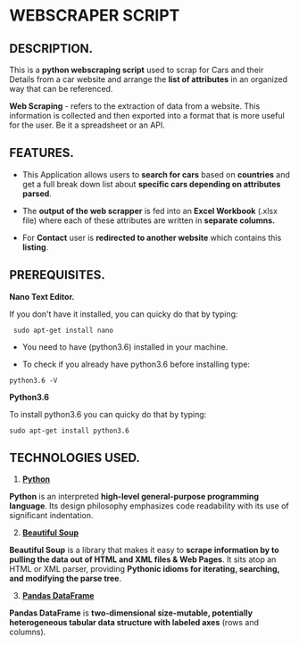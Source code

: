 # WEBSCRAPER SCRIPT

## DESCRIPTION.

This is a **python webscraping script** used to scrap for Cars and their Details from a car website and arrange the **list of attributes** in an organized way that can be referenced.  

**Web Scraping** - refers to the extraction of data from a website. This information is collected and then exported into a format that is more useful for the user. Be it a spreadsheet or an API.

## FEATURES.

- This Application allows users to **search for cars** based on **countries** and get a full break down list about **specific cars depending on attributes parsed**. 

- The **output of the web scrapper** is fed into an **Excel Workbook** (.xlsx file) where each
of these attributes are written in **separate columns.**

- For **Contact** user is **redirected to another website** which contains this **listing**.


## PREREQUISITES.


**Nano Text Editor.**

If you don't have it installed, you can quicky do that by typing:


```
 sudo apt-get install nano
```

* You need to have (python3.6) installed in your machine.

* To check if you already have python3.6 before installing type:



```
python3.6 -V
```


**Python3.6**

To install python3.6 you can quicky do that by typing:



```
sudo apt-get install python3.6
```

## TECHNOLOGIES USED.

1. **[Python](https://www.python.org/)**

**Python** is an interpreted **high-level general-purpose programming language**. Its design philosophy emphasizes code readability with its use of significant indentation.

2. **[Beautiful Soup](https://www.crummy.com/software/BeautifulSoup/bs4/doc/)**

**Beautiful Soup** is a library that makes it easy to **scrape information by to pulling the data out of HTML and XML files & Web Pages**. It sits atop an HTML or XML parser, providing **Pythonic idioms for iterating, searching, and modifying the parse tree**.

3. **[Pandas DataFrame](https://www.crummy.com/software/BeautifulSoup/bs4/doc/)**

**Pandas DataFrame** is **two-dimensional size-mutable, potentially heterogeneous tabular data structure with labeled axes** (rows and columns).